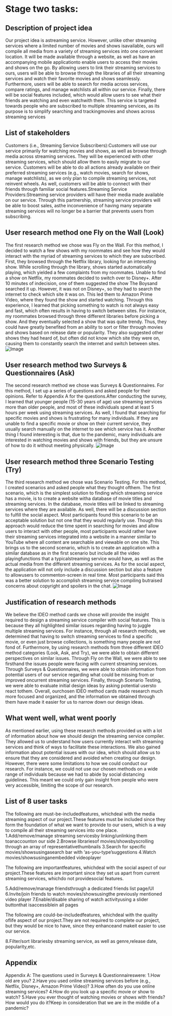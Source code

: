 # Stage two tasks:


## Description of project idea 
Our project idea is astreaming service. However, unlike other streaming services where a limited number of movies and shows isavailable, ours will compile all media from a variety of streaming services into one convenient location. It will be made available through a website, as well as have an accompanying mobile applicationto enable  users  to  access  their movies  and  shows  on the  go.  By  allowing  users  to  link  their streaming services to ours, users will be able to browse through the libraries of all their streaming services and watch their favorite movies and shows seamlessly. Furthermore, users will be able to search for media across services, compare ratings, and manage watchlists all within our service. Finally, there will be social features included, which would allow users to see what their friends are watching and even watchwith them. This service is targeted towards people who are  subscribed to multiple streaming services, as its purpose is to simplify searching and trackingmovies and shows across streaming services

## List of stakeholders 
Customers (i.e., Streaming Service Subscribers):Customers  will  use  our  service  primarily  for  watching  movies  and  shows,  as  well  as  browse through media across streaming services. They will be experienced with other streaming services, which should allow them to easily migrate to our service. Customers will be able to do all actions already  available  on  their  preferred  streaming  services  (e.g.,  watch  movies,  search  for  shows, manage watchlists), as we only plan to compile streaming services, not reinvent wheels. As well, customers will be able to connect with their friends through familiar social features.Streaming Service Providers:Streaming  service  providers  will  have  their  media  made  available  on  our  service.  Through  this partnership,  streaming  service  providers  will  be  able  to  boost  sales,  asthe  inconvenience  of having  many  separate  streaming  services  will  no  longer  be  a  barrier  that  prevents  users  from subscribing.

## User research method one Fly on the Wall (Look) 
The first research method we chose was Fly on the Wall. For this method, I decided to watch a few shows with my roommates and see how they would interact with the myriad of streaming services to which they are  subscribed. First,  they browsed through the Netflix  library,  looking  for  an  interesting  show.  While scrolling through the library, shows started automatically playing, which yielded a few complaints from my roommates. Unable to find a show on Netflix, my roommates decided to switch over to Disney+.  After 10 minutes of indecision, one of them suggested the show The Boysand searched it up. However, it was not on Disney+, so they had to search the internet to check which site it was on. This led them to Amazon Prime Video, where they found the show and started watching. Through this experience, I learned that picking something to watch is not always easy and fast, which often results in having to switch between sites. For instance, my roommates browsed through three different libraries before picking a show. And they eventually selected a show that was quite trendy. Thus, they could have greatly benefited from an ability to sort or filter through movies and shows based on release date or popularity. They also suggested other  shows  they  had  heard  of,  but  often  did  not  know  which  site  they  were  on,  causing  them  to constantly search the internet and switch between sites.
![Image](look.jpg)

## User research method two Surveys & Questionnaires (Ask) 
The second research method we chose was Surveys & Questionnaires. For this method, I set up a series of questions and asked people for their opinions. Refer to Appendix A for the questions.After conducting the survey, I learned that younger people (15-30 years of age) use  streaming services more than older people, and most of these individuals spend at least 5 hours per week using streaming services. As well, I found that searching for specific movies and shows is frustrating for many individuals. If they are unable to find a specific movie or show on their current service, they usually search manually on the internet to see which service has it. Another thing I found interesting is that, due to the pandemic, many individuals are interested in watching movies and shows with friends, but they are unsure of how to do it without meeting physically.
![Image](survey.jpg)

## User research method three Scenario Testing (Try) 
The third research method we chose was Scenario Testing. For this method, I created scenarios and asked people  what  they  thought ofthem.  The  first  scenario,  which  is  the  simplest  solution  to  finding  which streaming  service  has  a  movie,  is  to  create  a  website witha  database  of  movie  titles  and  streaming services.  In  the  database, movie  titles  will  be  linked to  streaming  services  where  they  are  available.  As well, there will be a discussion section to fulfill the social aspect. Most participants found this scenario to be an acceptable solution but not one that they would regularly use. Though this approach would reduce the time spent in searching for movies and allow users to interact with other people, most participants would  rather  have  their  streaming  services  integrated  into  a  website  in  a  manner  similar  to  YouTube where all content are searchable and viewable on one site. This brings us to the second scenario, which is to create an application with a similar database as in the first scenario but include all the video playingfunctions  that a  typicalstreaming  service  would  have,  as  well  as  the  actual  media  from  the  different streaming services. As for the social aspect, the application will not only include a discussion section but also a feature to allowusers to commenton-screen in real time. Most participants said this was a better solution to accomplish streaming service compiling butraised concerns about copyright  and spoilers in the chat.
![Image](scenarioTesting.jpg)

## Justification of research methods 
We believe the IDEO method cards we chose will provide the insight required to design a streaming service compiler with social features. This is because they all highlighted similar issues regarding having to juggle multiple streaming services. For instance,  through all research methods, we determined that  having to switch  streaming  services  to  find  a  specific  movie,  or  even  just  browse  collections,  is  something  many people  are  not  fond  of.  Furthermore,  by  using  research  methods  from  three  different  IDEO  method categories (Look, Ask, and Try), we were able to obtain different perspectives on similar issues. Through Fly  on  the  Wall,  we  were  able  to  see  firsthand  the  issues  people  were  facing  with  current  streaming services. Through Surveys & Questionnaires, we were able to obtain information from potential users of our  service  regarding  what  could  be  missing from or improved  oncurrent  streaming  services.  Finally, through Scenario Testing, we were able to evaluate initial design ideas by asking potential usersto react tothem. Overall, ourchosen IDEO method cards made research much more focused and organized, and the information we obtained through them have made it easier for us to narrow down our design ideas.

## What went well, what went poorly 
As mentioned earlier, using these research methods provided us with a lot of information about how we should design the streaming service compiler. They allowed us to understand how users currently interact with  streaming  services  and  think  of  ways  to  facilitate  these  interactions.  We  also  gained  information about potential issues with our idea, which should allow us to ensure that they are considered and avoided when creating our design. However, there were some limitations to how we could conduct our research. For  instance,  we  could  not  use  our  chosen methods on  a  wide range  of  individuals  because  we  had  to abide by social distancing guidelines. This meant we could only gain insight from people who were very accessible, limiting the scope of our research.

## List of 8 user tasks 
The following are must-be-includedfeatures, whichdeal with the media streaming aspect of our project.These features must be included since they form the foundation of what we want to provide to our users, which is a way to compile all their streaming services into one place.
1.Add/remove/manage streaming servicesby linking/unlinking them toanaccounton our side
2.Browse librariesof movies/showsbyscrolling through an array of representativethumbnails
3.Search for specific movies/showsusingasearch bar with ‘as-you-type’suggestions
4.Watch movies/showsusinganembedded videoplayer

The following are importantfeatures, whichdeal with the social aspect of our project.These features are important since they set us apart from current streaming services, whichdo not providesocial features.

5.Add/remove/manage friendsthrough a dedicated friends list page/UI
6.Invite/join friends to watch movies/showsusingthe previously mentioned video player
7.Enable/disable sharing of watch activityusing a slider buttonthat isaccessiblein all pages

The following are could-be-includedfeatures, whichdeal with the quality oflife aspect of our project.They are not required to complete our project, but they would be nice to have, since they enhanceand makeit easier to use our service.

8.Filter/sort librariesby streaming service, as well as genre,release date, popularity,etc.

## Appendix 
Appendix A:
The questions used in Surveys & Questionnaireswere:
1.How old are you?
2.Have you used online streaming services before (e.g., Netflix, Disney+, Amazon Prime Video)?
3.How often do you use online streaming services?
4.How do you look up a specific movie or show to watch?
5.Have you ever thought of watching movies or shows with friends? How would you do it?Keep in consideration that we are in the middle of a pandemic?

